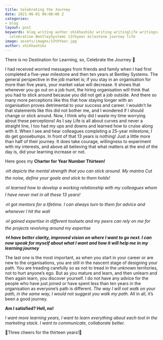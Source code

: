 ```yaml
---
title: Celebrating the Journey
date: 2021-06-01 00:00:00 Z
categories:
- blog
layout: post
keywords: blog writing author shikhashikz writing writinglife writingcommunity dailyblogpost
  celebration BentleySystems 13thyear milestone journey life
image: assets/images/13thYear.jpg
author: shikhashikz
---
```


There is no Destination for Learning, so,
Celebrate the Journey 👑

I had received worried messages from friends and family when I had first completed a five-year milestone and then ten years at Bentley Systems. The general perspective in the job market is; if you stay in an organisation for more than five years, your market value will decrease. It shows that whenever you go out on a job hunt, the hiring organisation will think that you had to stick around because you did not get a job outside. And there so many more perceptions like this that how staying longer with an organisation proves detrimental to your success and career. I wouldn’t lie that statements like this did not bother me, and I wondered if I should change or stick around. Now, I think why did I waste my time worrying about these perceptions! As I say Life is all about curves and never a straight line, I too had my ups and downs and learned how to cruise along with it. When I see and hear colleagues completing a 25-year milestone, I do get goosebumps. In front of that 13 years is nothing! Just a little more than half of their journey. It does take courage, willingness to experiment with my interests, and above all believing that what matters at the end of the day is, did your learning increase or not.

Here goes my **Charter for Year Number Thirteen!**

*❇️It depicts the mental strength that you can stick around. My mantra Cut the noise, define your goals and stick to them holds!*

*❇️I learned how to develop a working relationship with my colleagues whom I have never met in all these 13 years!*

*❇️I got mentors for a lifetime. I can always turn to them for advice and whenever I hit the wall*

*❇️I gained expertise in different toolsets and my peers can rely on me for the projects revolving around my expertise*

***✨I have better clarity, improved vision on where I want to go next. I can now speak for myself about what I want and how it will help me in my learning journey***

The last one is the most important, as when you start in your career or are new to the organisations, you are still in the nascent stage of designing your path. You are treading carefully so as not to tread in the unknown territories, not to hurt anyone’s ego. But as you mature and learn, and then unlearn and then again learn, you discover yourself. I do not have any advice for the people who have just joined or have spent less than ten years in the organisation as everyone’s path is different. *The way I will not walk on your path, in the same way, I would not suggest you walk my path.* All in all, it’s been a good journey. 

**Am I satisfied? Hell, no!**

*I want more learning years, I want to learn everything about each tool in the marketing stack. I want to communicate, collaborate better.*

🍷Three cheers for the thirteen years!🍷
